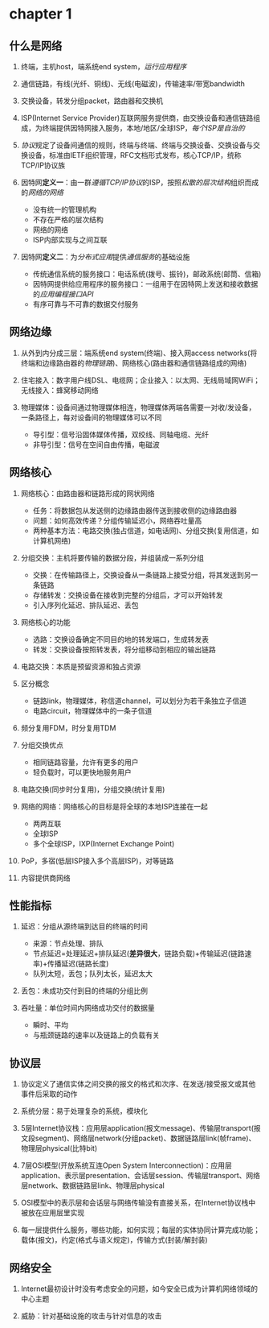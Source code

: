 # chapter 1

## 什么是网络

1. 终端，主机host，端系统end system，*运行应用程序*

2. 通信链路，有线(光纤、铜线)、无线(电磁波)，传输速率/带宽bandwidth

3. 交换设备，转发分组packet，路由器和交换机

4. ISP(Internet Service Provider)互联网服务提供商，由交换设备和通信链路组成，为终端提供因特网接入服务，本地/地区/全球ISP，*每个ISP是自治的*

5. *协议*规定了设备间通信的规则，终端与终端、终端与交换设备、交换设备与交换设备，标准由IETF组织管理，RFC文档形式发布，核心TCP/IP，统称TCP/IP协议族

6. 因特网**定义一**：由一群*遵循TCP/IP协议*的ISP，按照*松散的层次结构*组织而成的*网络的网络*
   - 没有统一的管理机构
   - 不存在严格的层次结构
   - 网络的网络
   - ISP内部实现与之间互联

7. 因特网**定义二**：为*分布式应用*提供*通信服务*的基础设施
   - 传统通信系统的服务接口：电话系统(拨号、振铃)，邮政系统(邮筒、信箱)
   - 因特网提供给应用程序的服务接口：一组用于在因特网上发送和接收数据的*应用编程接口API*
   - 有序可靠与不可靠的数据交付服务

## 网络边缘

1. 从外到内分成三层：端系统end system(终端)、接入网access networks(将终端和边缘路由器的*物理链路*)、网络核心(路由器和通信链路组成的网络)

2. 住宅接入：数字用户线DSL、电缆网；企业接入：以太网、无线局域网WiFi；无线接入：蜂窝移动网络

3. 物理媒体：设备间通过物理媒体相连，物理媒体两端各需要一对收/发设备，一条路径上，每对设备间的物理媒体可以不同
   - 导引型：信号沿固体媒体传播，双绞线、同轴电缆、光纤
   - 非导引型：信号在空间自由传播，电磁波

## 网络核心

1. 网络核心：由路由器和链路形成的网状网络
   - 任务：将数据包从发送侧的边缘路由器传送到接收侧的边缘路由器
   - 问题：如何高效传递？分组传输延迟小，网络吞吐量高
   - 两种基本方法：电路交换(独占信道，如电话网)、分组交换(复用信道，如计算机网络)

2. 分组交换：主机将要传输的数据分段，并组装成一系列分组
   - 交换：在传输路径上，交换设备从一条链路上接受分组，将其发送到另一条链路
   - 存储转发：交换设备在接收到完整的分组后，才可以开始转发
   - 引入序列化延迟、排队延迟、丢包

3. 网络核心的功能
   - 选路：交换设备确定不同目的地的转发端口，生成转发表
   - 转发：交换设备按照转发表，将分组移动到相应的输出链路

4. 电路交换：本质是预留资源和独占资源

5. 区分概念
   - 链路link，物理媒体，称信道channel，可以划分为若干条独立子信道
   - 电路circuit，物理媒体中的一条子信道

6. 频分复用FDM，时分复用TDM

7. 分组交换优点
   - 相同链路容量，允许有更多的用户
   - 轻负载时，可以更快地服务用户

8. 电路交换(同步时分复用)，分组交换(统计复用)

9. 网络的网络：网络核心的目标是将全球的本地ISP连接在一起
   - 两两互联
   - 全球ISP
   - 多个全球ISP，IXP(Internet Exchange Point)

10. PoP，多宿(低层ISP接入多个高层ISP)，对等链路

11. 内容提供商网络

## 性能指标

1. 延迟：分组从源终端到达目的终端的时间
   - 来源：节点处理、排队
   - 节点延迟=处理延迟+排队延迟(**差异很大**，链路负载)+传输延迟(链路速率)+传播延迟(链路长度)
   - 队列太短，丢包；队列太长，延迟太大

2. 丢包：未成功交付到目的终端的分组比例

3. 吞吐量：单位时间内网络成功交付的数据量
   - 瞬时、平均
   - 与瓶颈链路的速率以及链路上的负载有关

## 协议层

1. 协议定义了通信实体之间交换的报文的格式和次序、在发送/接受报文或其他事件后采取的动作

2. 系统分层：易于处理复杂的系统，模块化

3. 5层Internet协议栈：应用层application(报文message)、传输层transport(报文段segment)、网络层network(分组packet)、数据链路层link(帧frame)、物理层physical(比特bit)

4. 7层OSI模型(开放系统互连Open System Interconnection)：应用层application、表示层presentation、会话层session、传输层transport、网络层network、数据链路层link、物理层physical

5. OSI模型中的表示层和会话层与网络传输没有直接关系，在Internet协议栈中被放在应用层里实现

6. 每一层提供什么服务，哪些功能，如何实现；每层的实体协同计算完成功能；载体(报文)，约定(格式与语义规定)，传输方式(封装/解封装)

## 网络安全

1. Internet最初设计时没有考虑安全的问题，如今安全已成为计算机网络领域的中心主题

2. 威胁：针对基础设施的攻击与针对信息的攻击